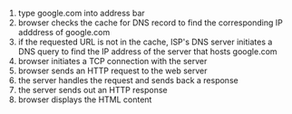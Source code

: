 1. type google.com into address bar 
2. browser checks the cache for DNS record to find the corresponding IP adddress of google.com 
3. if the requested URL is not in the cache, ISP's DNS server initiates a DNS query to find the IP address of the server that hosts google.com 
4. browser initiates a TCP connection with the server 
5. browser sends an HTTP request to the web server 
6. the server handles the request and sends back a response 
7. the server sends out an HTTP response 
8. browser displays the HTML content 